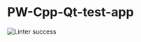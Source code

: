 # PW-Cpp-Qt-test-app

![Linter success](https://github.com/troyane/PW-Cpp-Qt-test-app/actions/workflows/super-linter.yml.yml/badge.svg?event=push)
